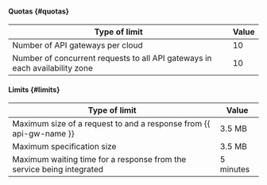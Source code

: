 #### Quotas {#quotas}

| Type of limit | Value |
| ----- | ----- |
| Number of API gateways per cloud | 10 |
| Number of concurrent requests to all API gateways in each availability zone | 10 |

#### Limits {#limits}

| Type of limit | Value |
| ----- | ----- |
| Maximum size of a request to and a response from {{ api-gw-name }} | 3.5 MB |
| Maximum specification size | 3.5 MB |
| Maximum waiting time for a response from the service being integrated | 5 minutes |

